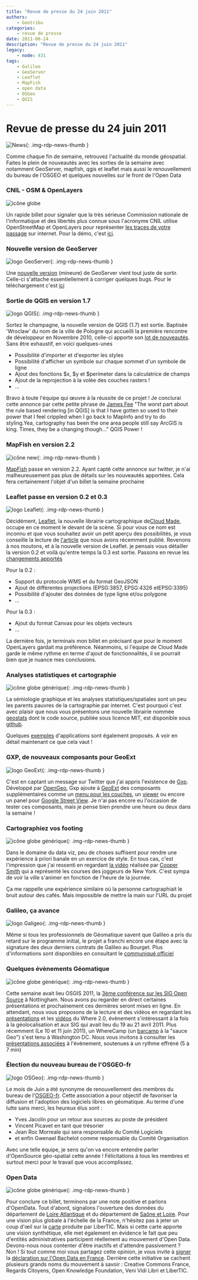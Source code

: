 ```yaml
---
title: "Revue de presse du 24 juin 2011"
authors:
    - Geotribu
categories:
    - revue de presse
date: 2011-06-24
description: "Revue de presse du 24 juin 2011"
legacy:
    - node: 431
tags:
    - Galileo
    - GeoServer
    - Leaflet
    - MapFish
    - open data
    - OSGeo
    - QGIS
---
```


# Revue de presse du 24 juin 2011

![News](https://cdn.geotribu.fr/img/internal/icons-rdp-news/news.png "Icône news générique"){: .img-rdp-news-thumb }

Comme chaque fin de semaine, retrouvez l'actualité du monde géospatial. Faites le plein de nouveautés avec les sorties de la semaine avec notamment GeoServer, mapfish, qgis et leaflet mais aussi le renouvellement du bureau de l'OSGEO et quelques nouvelles sur le front de l'Open Data

### CNIL - OSM & OpenLayers

![icône globe](https://cdn.geotribu.fr/img/internal/icons-rdp-news/world.png)

Un rapide billet pour signaler que la très sérieuse Commission nationale de l'informatique et des libertés plus connue sous l'acronyme CNIL utilise OpenStreetMap et OpenLayers pour représenter [les traces de votre passage](http://www.cnil.fr/la-cnil/actu-cnil/article/article/surfer-sur-internet-ca-laisse-des-traces-faites-en-lexperience/?tx_ttnews%5BbackPid%5D=2&cHash=b3696226fd) sur internet. Pour la démo, c'est [ici](http://www.cnil.fr/vos-libertes/vos-traces/).

### Nouvelle version de GeoServer

![logo GeoServer](https://cdn.geotribu.fr/img/logos-icones/logiciels_librairies/geoserver.png "logo GeoServer"){: .img-rdp-news-thumb }

Une [nouvelle version](http://permalink.gmane.org/gmane.comp.gis.geoserver.user/28347) (mineure) de GeoServer vient tout juste de sortir. Celle-ci s'attache essentiellement à corriger quelques bugs. Pour le téléchargement c'est [ici](http://sourceforge.net/projects/geoserver/files/GeoServer/)

### Sortie de QGIS en version 1.7

![logo QGIS](https://cdn.geotribu.fr/img/logos-icones/logiciels_librairies/qgis.png "logo QGIS"){: .img-rdp-news-thumb }

Sortez le champagne, la nouvelle version de QGIS (1.7) est sortie. Baptisée 'Wroclaw' du nom de la ville de Pologne qui accueilli la première rencontre de développeur en Novembre 2010, celle-ci apporte son [lot de nouveautés](http://qgis.org/component/content/article/127-qgis-1-7-release.html). Sans être exhaustif, en voici quelques-unes

- Possibilité d'importer et d'exporter les styles
- Possibilité d'afficher un symbole sur chaque sommet d'un symbole de ligne
- Ajout des fonctions $x, $y et $perimeter dans la calculatrice de champs
- Ajout de la reprojection à la volée des couches rasters !
- ...

Bravo à toute l'équipe qui œuvre à la réussite de ce projet ! Je conclurai cette annonce par cette petite phrase de [James Fee](http://www.spatiallyadjusted.com/2011/06/06/is-qgis-a-drop-in-replacement-for-arcview/) "The worst part about the rule based rendering [in QGIS] is that I have gotten so used to their power that I feel crippled when I go back to MapInfo and try to do styling.Yea, cartography has been the one area people still say ArcGIS is king. Times, they be a changing though…" QGIS Power !

### MapFish en version 2.2

![icône new](https://cdn.geotribu.fr/img/logos-icones/divers/new_red.png "icône new"){: .img-rdp-news-thumb }

[MapFish](http://pypi.python.org/pypi/mapfish/2.2) passe en version 2.2. Ayant capté cette annonce sur twitter, je n'ai malheureusement pas plus de détails sur les nouveautés apportées. Cela fera certainement l'objet d'un billet la semaine prochaine

### Leaflet passe en version 0.2 et 0.3

![logo Leaflet](https://cdn.geotribu.fr/img/logos-icones/logiciels_librairies/leaflet.png "logo Leaflet"){: .img-rdp-news-thumb }

Décidément, [Leaflet](http://leaflet.cloudmade.com/), la nouvelle librairie cartographique de[Cloud Made](http://cloudmade.com/), occupe en ce moment le devant de la scène. Si pour vous ce nom est inconnu et que vous souhaitez avoir un petit aperçu des possibilités, je vous conseille la lecture de [l'article](http://www.geotribu.net/?q=node/423) que nous avons récemment publié. Revenons à nos moutons, et à la nouvelle version de Leaflet. je pensais vous détailler la version 0.2 et voilà qu'entre temps la 0.3 est sortie. Passons en revue les [changements apportés](https://github.com/CloudMade/Leaflet/blob/master/CHANGELOG.md)

Pour la 0.2 :

- Support du protocole WMS et du format GeoJSON
- Ajout de différentes projections (EPSG:3857, EPSG:4326 etEPSG:3395)
- Possibilité d'ajouter des données de type ligne et/ou polygone
- ...

Pour la 0.3 :

- Ajout du format Canvas pour les objets vecteurs
- ...

La dernière fois, je terminais mon billet en précisant que pour le moment OpenLayers gardait ma préférence. Néanmoins, si l'équipe de Cloud Made garde le même rythme en terme d'ajout de fonctionnalités, il se pourrait bien que je nuance mes conclusions.

### Analyses statistiques et cartographie

![icône globe générique](https://cdn.geotribu.fr/img/internal/icons-rdp-news/world.png "icône globe générique"){: .img-rdp-news-thumb }

La sémiologie graphique et les analyses statistiques/spatiales sont un peu les parents pauvres de la cartographie par internet. C'est pourquoi c'est avec plaisir que nous vous présentons une nouvelle librairie nommée [geostats](http://gis.stackexchange.com/questions/11106/tiny-js-discretization-library-for-choropleth-representation) dont le code source, publiée sous licence MIT, est disponible sous [github](https://github.com/simogeo/geostats).

Quelques [exemples](http://www.empreinte-urbaine.eu/mapping/geostats/) d'applications sont également proposés. A voir en détail maintenant ce que cela vaut !

### GXP, de nouveaux composants pour GeoExt

![logo GeoExt](https://cdn.geotribu.fr/img/logos-icones/logiciels_librairies/geoext.png "logo GeoExt"){: .img-rdp-news-thumb }

C'est en captant un message sur Twitter que j'ai appris l'existence de [Gxp](https://github.com/opengeo/gxp). Développé par [OpenGeo](http://opengeo.org/), Gxp ajoute à [GeoExt](http://www.geoext.org/) des composants supplémentaires comme un [menu pour les couches](http://opengeo.github.com/gxp/lib/menu/LayerMenu.html), un [viewer](http://opengeo.github.com/gxp/lib/widgets/Viewer.html) ou encore un panel pour [Google Street View](http://opengeo.github.com/gxp/lib/widgets/GoogleStreetViewPanel.html). Je n'ai pas encore eu l'occasion de tester ces composants, mais je pense bien prendre une heure ou deux dans la semaine !

### Cartographiez vos footing

![icône globe générique](https://cdn.geotribu.fr/img/internal/icons-rdp-news/world.png "icône globe générique"){: .img-rdp-news-thumb }

Dans le domaine du data viz, peu de choses suffisent pour rendre une expérience à priori banale en un exercice de style. En tous cas, c'est l'impression que j'ai ressenti en regardant [la vidéo](http://datablog.owni.fr/2011/06/20/new-york-en-courant/) réalisée par [Cooper Smith](http://cargocollective.com/coopersmith) qui a représenté les courses des joggeurs de New York. C'est sympa de voir la ville s'animer en fonction de l'heure de la journée.

Ça me rappelle une expérience similaire où la personne cartographiait le bruit autour des cafés. Mais impossible de mettre la main sur l'URL du projet

### Galileo, ça avance

![logo Galigeo](https://cdn.geotribu.fr/img/logos-icones/entreprises_association/galileo.png "logo Galigeo"){: .img-rdp-news-thumb }

Même si tous les professionnels de Géomatique savent que Galileo a pris du retard sur le programme initial, le projet a franchi encore une étape avec la signature des deux derniers contrats de Galileo au Bourget. Plus d'informations sont disponibles en consultant le [communiqué officiel](http://www.esa.int/esaCP/SEMMCA037PG_France_0.html)

### Quelques évènements Géomatique

![icône globe générique](https://cdn.geotribu.fr/img/internal/icons-rdp-news/world.png "icône globe générique"){: .img-rdp-news-thumb }

Cette semaine avait lieu OSGIS 2011, la [3ème conférence sur les SIG Open Source](http://cgs.nottingham.ac.uk/~osgis11/os_home.html) à Nottingham. Nous avons pu regarder en direct certaines présentations et prochainement ces dernières seront mises en ligne. En attendant, nous vous proposons de la lecture et des vidéos en regardant les [présentations](http://where2conf.com/where2011/public/schedule/proceedings) et les [vidéos](http://blip.tv/oreilly-where-20-conference) du Where 2.0, évènement s'intéressant à la fois à la géolocalisation et aux SIG qui avait lieu du 19 au 21 avril 2011. Plus récemment (Le 10 et 11 juin 2011), un WhereCamp (un [barcamp](https://fr.wikipedia.org/wiki/BarCamp) à la "sauce Geo") s'est tenu à Washington DC. Nous vous invitons à consulter les [présentations associées](http://www.wherecampdc.org/2011/04/friday-ignite-spatial/) à l'évènement, soutenues à un rythme effréné (5 à 7 min)

### Élection du nouveau bureau de l'OSGEO-fr

![logo OSGeo](https://cdn.geotribu.fr/img/logos-icones/entreprises_association/osgeo.png "logo OSGeo"){: .img-rdp-news-thumb }

Le mois de Juin a été synonyme de renouvellement des membres du bureau de l'[OSGEO-fr](http://osgeo.asso.fr/). Cette association a pour objectif de favoriser la diffusion et l'adoption des logiciels libres en géomatique. Au terme d'une lutte sans merci, les heureux élus sont :

- Yves Jacolin pour un retour aux sources au poste de président
- Vincent Picavet en tant que trésorier
- Jean Roc Morreale qui sera responsable du Comité Logiciels
- et enfin Gwenael Bachelot comme responsable du Comité Organisation

Avec une telle équipe, je sens qu'on va encore entendre parler d'OpenSource géo-spatial cette année ! Félicitations à tous les membres et surtout merci pour le travail que vous accomplissez.

### Open Data

![icône globe générique](https://cdn.geotribu.fr/img/internal/icons-rdp-news/world.png "icône globe générique"){: .img-rdp-news-thumb }

Pour conclure ce billet, terminons par une note positive et parlons d'OpenData. Tout d'abord, signalons l'ouverture des données du département de [Loire Atlantique](http://www.loire-atlantique.fr/jcms/cg_143631/ouverture-des-donnees-publiques-numeriques) et du département de [Saône et Loire](http://www.epsiplatform.eu/news/news/saone_et_loire_goes_open_data). Pour une vision plus globale à l'échelle de la France, n'hésitez pas à jeter un coup d'œil sur la [carte](http://www.flickr.com/photos/46243777@N07/5845821260/) produite par LiberTIC. Mais si cette carte apporte une vision synthétique, elle met également en évidence le fait que peu d'entités administratives participent réellement au mouvement d'Open Data. Devons-nous nous contenter d'être inactifs et d'attendre passivement ? Non ! Si tout comme moi vous partagez cette opinion, je vous invite à [signer](http://www.donneeslibres.info/signez) la [déclaration sur l'Open Data en France](http://www.donneeslibres.info/). Derrière cette initiative se cachent plusieurs grands noms du mouvement à savoir : Creative Commons France, Regards Citoyens, Open Knowledge Foundation, Veni Vidi Libri et LiberTIC.
